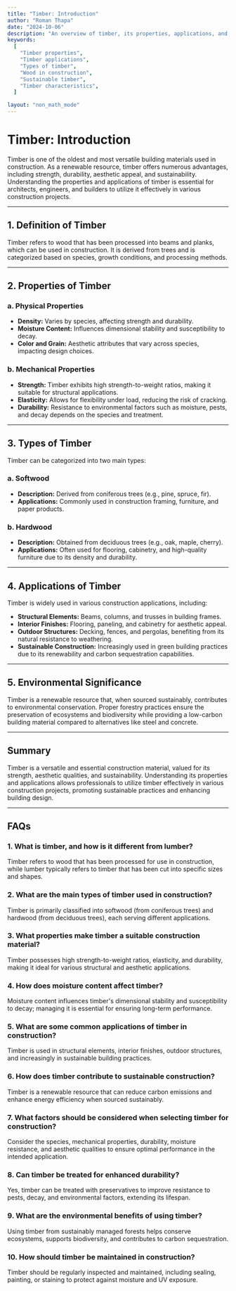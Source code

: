 ```yaml
---
title: "Timber: Introduction"
author: "Roman Thapa"
date: "2024-10-06"
description: "An overview of timber, its properties, applications, and significance in construction."
keywords:
  [
    "Timber properties",
    "Timber applications",
    "Types of timber",
    "Wood in construction",
    "Sustainable timber",
    "Timber characteristics",
  ]

layout: "non_math_mode"
---
```


# Timber: Introduction

Timber is one of the oldest and most versatile building materials used in construction. As a renewable resource, timber offers numerous advantages, including strength, durability, aesthetic appeal, and sustainability. Understanding the properties and applications of timber is essential for architects, engineers, and builders to utilize it effectively in various construction projects.

---

## 1. Definition of Timber

Timber refers to wood that has been processed into beams and planks, which can be used in construction. It is derived from trees and is categorized based on species, growth conditions, and processing methods.

---

## 2. Properties of Timber

### a. Physical Properties

- **Density:** Varies by species, affecting strength and durability.
- **Moisture Content:** Influences dimensional stability and susceptibility to decay.
- **Color and Grain:** Aesthetic attributes that vary across species, impacting design choices.

### b. Mechanical Properties

- **Strength:** Timber exhibits high strength-to-weight ratios, making it suitable for structural applications.
- **Elasticity:** Allows for flexibility under load, reducing the risk of cracking.
- **Durability:** Resistance to environmental factors such as moisture, pests, and decay depends on the species and treatment.

---

## 3. Types of Timber

Timber can be categorized into two main types:

### a. Softwood

- **Description:** Derived from coniferous trees (e.g., pine, spruce, fir).
- **Applications:** Commonly used in construction framing, furniture, and paper products.

### b. Hardwood

- **Description:** Obtained from deciduous trees (e.g., oak, maple, cherry).
- **Applications:** Often used for flooring, cabinetry, and high-quality furniture due to its density and durability.

---

## 4. Applications of Timber

Timber is widely used in various construction applications, including:

- **Structural Elements:** Beams, columns, and trusses in building frames.
- **Interior Finishes:** Flooring, paneling, and cabinetry for aesthetic appeal.
- **Outdoor Structures:** Decking, fences, and pergolas, benefiting from its natural resistance to weathering.
- **Sustainable Construction:** Increasingly used in green building practices due to its renewability and carbon sequestration capabilities.

---

## 5. Environmental Significance

Timber is a renewable resource that, when sourced sustainably, contributes to environmental conservation. Proper forestry practices ensure the preservation of ecosystems and biodiversity while providing a low-carbon building material compared to alternatives like steel and concrete.

---

## Summary

Timber is a versatile and essential construction material, valued for its strength, aesthetic qualities, and sustainability. Understanding its properties and applications allows professionals to utilize timber effectively in various construction projects, promoting sustainable practices and enhancing building design.

---

## FAQs

### 1. What is timber, and how is it different from lumber?

Timber refers to wood that has been processed for use in construction, while lumber typically refers to timber that has been cut into specific sizes and shapes.

### 2. What are the main types of timber used in construction?

Timber is primarily classified into softwood (from coniferous trees) and hardwood (from deciduous trees), each serving different applications.

### 3. What properties make timber a suitable construction material?

Timber possesses high strength-to-weight ratios, elasticity, and durability, making it ideal for various structural and aesthetic applications.

### 4. How does moisture content affect timber?

Moisture content influences timber's dimensional stability and susceptibility to decay; managing it is essential for ensuring long-term performance.

### 5. What are some common applications of timber in construction?

Timber is used in structural elements, interior finishes, outdoor structures, and increasingly in sustainable building practices.

### 6. How does timber contribute to sustainable construction?

Timber is a renewable resource that can reduce carbon emissions and enhance energy efficiency when sourced sustainably.

### 7. What factors should be considered when selecting timber for construction?

Consider the species, mechanical properties, durability, moisture resistance, and aesthetic qualities to ensure optimal performance in the intended application.

### 8. Can timber be treated for enhanced durability?

Yes, timber can be treated with preservatives to improve resistance to pests, decay, and environmental factors, extending its lifespan.

### 9. What are the environmental benefits of using timber?

Using timber from sustainably managed forests helps conserve ecosystems, supports biodiversity, and contributes to carbon sequestration.

### 10. How should timber be maintained in construction?

Timber should be regularly inspected and maintained, including sealing, painting, or staining to protect against moisture and UV exposure.
